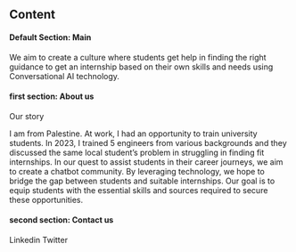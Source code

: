 ## Content


#### Default Section: Main 

We aim to create a culture where students get help in finding the right guidance to get an internship based on their own skills and needs using Conversational AI technology. 

#### first section: About us 

Our story

I am from Palestine. At work, I had an opportunity to train university students. In 2023, I trained 5 engineers from various backgrounds and they discussed the same local student’s problem in struggling in finding fit internships. In our quest to assist students in their career journeys, we aim to create a chatbot community. By leveraging technology, we hope to bridge the gap between students and suitable internships. Our goal is to equip students with the essential skills and sources required to secure these opportunities. 



#### second section: Contact us 

Linkedin 
Twitter 
